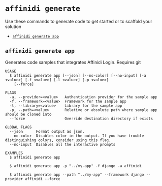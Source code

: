 `affinidi generate`
===================

Use these commands to generate code to get started or to scaffold your solution

* [`affinidi generate app`](#affinidi-generate-app)

## `affinidi generate app`

Generates code samples that integrates Affinidi Login. Requires git

```
USAGE
  $ affinidi generate app [--json] [--no-color] [--no-input] [-a <value>] [-f <value>] [-l <value>] [-p <value>]
    [--force]

FLAGS
  -a, --provider=<value>   Authentication provider for the sample app
  -f, --framework=<value>  Framework for the sample app
  -l, --library=<value>    Library for the sample app
  -p, --path=<value>       Relative or absolute path where sample app should be cloned into
  --force                  Override destination directory if exists

GLOBAL FLAGS
  --json      Format output as json.
  --no-color  Disables color in the output. If you have trouble distinguishing colors, consider using this flag.
  --no-input  Disables all the interactive prompts

EXAMPLES
  $ affinidi generate app

  $ affinidi generate app -p "../my-app" -f django -a affinidi

  $ affinidi generate app --path "../my-app" --framework django --provider affinidi --force
```
